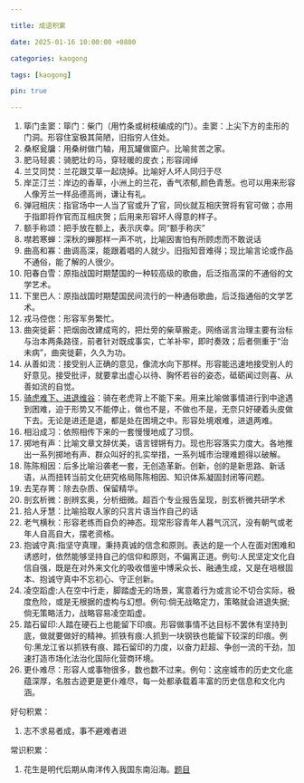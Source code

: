 ```yaml
---

title: 成语积累

date: 2025-01-16 10:00:00 +0800

categories: kaogong

tags: [kaogong]

pin: true

---
```


1. 筚门圭窦：筚门：柴门（用竹条或树枝编成的门）。圭窦：上尖下方的圭形的门洞。形容住室极其简陋，旧指穷人住处。
2. 桑枢瓮牖：用桑树做门轴，用瓦罐做窗户。比喻贫苦之家。
3. 肥马轻裘：骑肥壮的马，穿轻暖的皮衣；形容阔绰
4. 兰艾同焚：兰花跟艾草一起烧掉。比喻好人坏人同归于尽
5. 岸芷汀兰：岸边的香草，小洲上的兰花，香气浓郁,颜色青葱。也可以用来形容人像芳兰一样品德高尚，谦让有礼。
6. 弹冠相庆：指官场中一人当了官或升了官，同伙就互相庆贺将有官可做；亦用于指即将作官而互相庆贺；后用来形容坏人得意的样子。
7. 额手称颂：把手放在额上，表示庆幸。同“额手称庆”
8. 噤若寒蝉：深秋的蝉那样一声不吭，比喻因害怕有所顾虑而不敢说话
9. 曲高和寡：曲调高深，能跟着唱的人就少。旧指知音难得；现比喻言论或作品不通俗，能了解的人很少。
10. 阳春白雪：原指战国时期楚国的一种较高级的歌曲，后泛指高深的不通俗的文学艺术。
11. 下里巴人：原指战国时期楚国民间流行的一种通俗歌曲，后泛指通俗的文学艺术。
12. 戎马倥偬：形容军务繁忙。
13. 曲突徙薪：把烟囱改建成弯的，把灶旁的柴草搬走。网络谣言治理主要有治标与治本两条路径，前者针对既成事实，亡羊补牢，即时奏效；后者侧重于“治未病”，曲突徙薪，久久为功。
14. 从善如流：接受别人正确的意见，像流水向下那样。形容能迅速地接受别人的好意见。接受批评，就要拿出虚心以待、胸怀若谷的姿态，砥砺闻过则喜、从善如流的自觉。
15. [骑虎难下、进退维谷](https://mp.weixin.qq.com/s/9ISlkJg0CCdawZKY6BIcAQ)：骑在老虎背上不能下来。用来比喻做事情进行到中途遇到困难，迫于形势又不能停止，做也不是，不做也不是，无奈只好硬着头皮做下去。无论是进还是退，都是处在困境之中。形容处境艰难，进退两难。
16. 相沿成习：依照相传下来的一套慢慢地成了习惯。
17. 掷地有声：比喻文章文辞优美，语言铿锵有力。现也形容落实力度大。各地推出一系列掷地有声、群众叫好的扎实举措，一系列城市治理难题得以破解。
18. 陈陈相因：后多比喻沿袭老一套，无创造革新。创新，创的是新思路、新话语，从而扭转当前文化研究格局陈陈相因、知识体系凝固封闭等问题。
19. 去芜存菁：除去杂质、保留精华。
20. 剖玄析微：剖辨玄奥，分析细微。超百个专业报告呈现，剖玄析微共研学术
21. 拾人牙慧：比喻拾取人家的只言片语当作自己的话
22. 老气横秋：形容老练而自负的神态。现常形容青年人暮气沉沉，没有朝气或老年人自高自大，摆老资格。
23. 抱诚守真:指坚守真理，秉持真诚的信念和原则。表达的是一个人在面对困难和诱惑时，依然能够坚持自己的信仰和原则，不偏离正道。例句:人民坚定文化自信自强，既是在对外来文化的吸收借鉴中博采众长、融通生成，又是在培根固本、抱诚守真中不忘初心、守正创新。
24. 凌空蹈虚:人在空中行走，脚踏虚无的场景，寓意着行为或言论不切合实际，极度危险，或是无根据的虚构与幻想。例句:倘无战略定力，策略就会进退失据;倘无策略活力，战略容易凌空蹈虚。
25. 踏石留印:人踏在硬石上也能留下印痕。形容做事情不达目标不罢休有坚持到底，做就要做好的精神。抓铁有痕:人抓到一块钢铁也能留下较深的印痕。例句:黑龙江省以抓铁有痕、踏石留印的力度，以奋力赶超、争创一流的干劲，加速打造市场化法治化国际化营商环境。
26. 更仆难尽：形容人或事物很多，数也数不过来。例句：这座城市的历史文化底蕴深厚，名胜古迹更是更仆难尽，每一处都承载着丰富的历史信息和文化内涵。












好句积累：
1. 志不求易者成，事不避难者进

常识积累：
1. 花生是明代后期从南洋传入我国东南沿海。[题目](https://mp.weixin.qq.com/s/Qt7QPH9s8CvXvApsxHFL7g)
